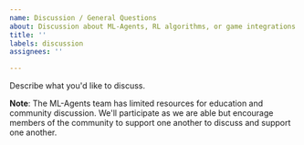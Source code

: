 ```yaml
---
name: Discussion / General Questions
about: Discussion about ML-Agents, RL algorithms, or game integrations
title: ''
labels: discussion
assignees: ''

---
```


Describe what you'd like to discuss.

**Note**: The ML-Agents team has limited resources for education and community discussion.  We'll participate as we are able but encourage members of the community to support one another to discuss and support one another.
